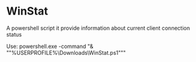 # WinStat
A powershell script it provide information about current client connection status

Use:
 powershell.exe -command "& ""%USERPROFILE%\Downloads\WinStat.ps1"""
